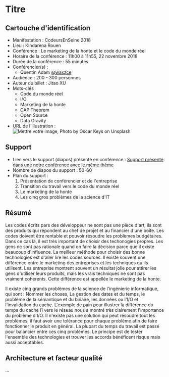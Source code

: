 # Titre

## Cartouche d'identification

 - Manifestation : CodeursEnSeine 2018
 - Lieu : Kindarena Rouen
 - Conférence : Le marketing de la honte et le code du monde réel
 - Horaire de la conférence : 11h00 à 11h55, 22 novembre 2018
 - Durée de la conférence : 55 minutes
 - Conférencier(s) :
   - Quentin Adam [@waxzce](https://twitter.com/waxzce)
 - Audience : 200 - 300 personnes
 - Auteur du billet : Jitao XU
 - Mots-clés
   - Code du monde réel
   - I/O
   - Marketing de la honte
   - CAP Theorem
   - Open Source
   - Data Gravity
 - URL de l'illustration : ![Mettre votre image, Photo by Oscar Keys on Unsplash](https://pbs.twimg.com/media/DsmV42nW0AA4Gan.jpg:large)

## Support
 - Lien vers le support (diapos) présenté en conférence : [Support présenté dans une notre conférence avec le même thème](https://fr.slideshare.net/quentinadam/hype-driven-architecture-keynote-at-devfest-toulouse-2018)
 - Nombre de diapos du support : 50-60
 - Plan du support :
     1. Présentation de conférencier et de l'entreprise
     2. Transition du travail vers le code du monde réel
     3. Le marketing de la honte
     4. Les cinq gros problèmes de la science d'IT

## Résumé

Les codes écrits pars des développeur ne sont pas une pièce d'art, ils sont des produits qui répondent au chef de projet et au financier d'une boîte. Les codes doivent être rentable et pouvoir résoudre les problèmes budgétaires. Dans ce cas là, il est très important de choisir des techonogies propres. Les gens ne sont pas rationale quand on faire la décision parce que il existe beaucoup d'influence. La meilleur méthode pour choisir des bonne technologies est d'aller lire les codes sources. Il existe souvent une différence entre le marketing des entreprises et les techniques qu'ils utilisent. Les entreprise montrent souvent un résultat jolie pour attirer les gens d'utiliser leurs produits, mais les vrais techniques ne sont pas vraiment cohérents. Cette différence est appellée le marketing de la honte.

Il existe cinq grands problèmes de la science de l'ingénierie informatique, qui sont : Nommer les choses, La gestion des dates et du temps, le problème de la sémantique et du binaire, les données ou l'I/O et l'invalidation du cache. L'exemple de pain pour illustrer la différence du temps du cache l1 vers le réseau nous a montré très clairement l'importance du problème d'I/O. Il n'existe pas une solution qui peut résoudre tout les problèmes, il faut avoir une tolérance pour chaque problème afin de faire fonctionner le produit en général. La plupart du temps du travail est passé pour balancier entre ces cinq problèmes. Le principe est de tester l'ensemble des technologies et trouver les accords bénéficent risque mais aussi acceptables.

## Architecture et facteur qualité
...
